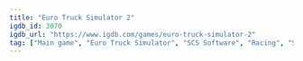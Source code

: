```yaml
---
title: "Euro Truck Simulator 2"
igdb_id: 3070
igdb_url: "https://www.igdb.com/games/euro-truck-simulator-2"
tag: ["Main game", "Euro Truck Simulator", "SCS Software", "Racing", "Simulator", "Indie", "Single player", "Multiplayer", "Co-operative", "First person", "Third person", "Bird view / Isometric", "Side view", "Virtual Reality", "Non-fiction", "Open world"]
---
```

